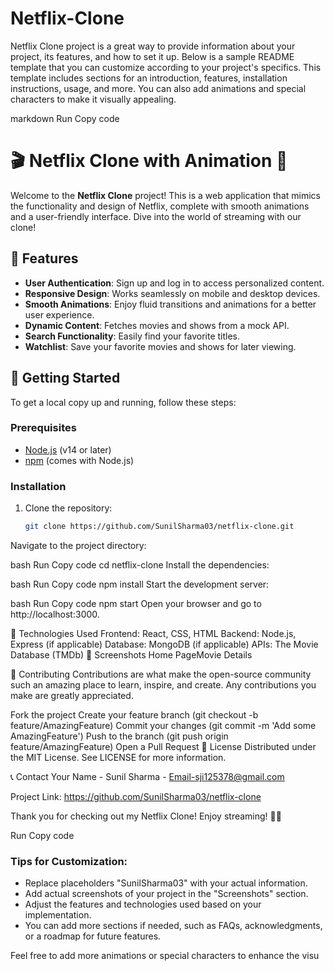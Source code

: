# Netflix-Clone

Netflix Clone project is a great way to provide information about your project, its features, and how to set it up. Below is a sample README template that you can customize according to your project's specifics. This template includes sections for an introduction, features, installation instructions, usage, and more. You can also add animations and special characters to make it visually appealing.

markdown
Run
Copy code
# 🎬 Netflix Clone with Animation 🎉

Welcome to the **Netflix Clone** project! This is a web application that mimics the functionality and design of Netflix, complete with smooth animations and a user-friendly interface. Dive into the world of streaming with our clone!

## 🌟 Features

- **User  Authentication**: Sign up and log in to access personalized content.
- **Responsive Design**: Works seamlessly on mobile and desktop devices.
- **Smooth Animations**: Enjoy fluid transitions and animations for a better user experience.
- **Dynamic Content**: Fetches movies and shows from a mock API.
- **Search Functionality**: Easily find your favorite titles.
- **Watchlist**: Save your favorite movies and shows for later viewing.

## 🚀 Getting Started

To get a local copy up and running, follow these steps:

### Prerequisites

- [Node.js](https://nodejs.org/) (v14 or later)
- [npm](https://www.npmjs.com/) (comes with Node.js)

### Installation

1. Clone the repository:
   ```bash
   git clone https://github.com/SunilSharma03/netflix-clone.git
Navigate to the project directory:

bash
Run
Copy code
cd netflix-clone
Install the dependencies:

bash
Run
Copy code
npm install
Start the development server:

bash
Run
Copy code
npm start
Open your browser and go to http://localhost:3000.

🎨 Technologies Used
Frontend: React, CSS, HTML
Backend: Node.js, Express (if applicable)
Database: MongoDB (if applicable)
APIs: The Movie Database (TMDb)
📸 Screenshots
Home PageMovie Details

🤝 Contributing
Contributions are what make the open-source community such an amazing place to learn, inspire, and create. Any contributions you make are greatly appreciated.

Fork the project
Create your feature branch (git checkout -b feature/AmazingFeature)
Commit your changes (git commit -m 'Add some AmazingFeature')
Push to the branch (git push origin feature/AmazingFeature)
Open a Pull Request
📄 License
Distributed under the MIT License. See LICENSE for more information.

📞 Contact
Your Name - Sunil Sharma - Email-sji125378@gmail.com

Project Link: https://github.com/SunilSharma03/netflix-clone

Thank you for checking out my Netflix Clone! Enjoy streaming! 🍿✨

Run
Copy code

### Tips for Customization:
- Replace placeholders  "SunilSharma03" with your actual information.
- Add actual screenshots of your project in the "Screenshots" section.
- Adjust the features and technologies used based on your implementation.
- You can add more sections if needed, such as FAQs, acknowledgments, or a roadmap for future features.

Feel free to add more animations or special characters to enhance the visu
